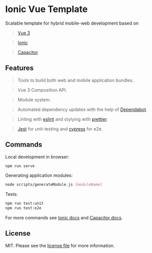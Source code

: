 # Ionic Vue Template

Scalable template for hybrid mobile-web development based on 

> [Vue 3](https://v3.vuejs.org/)

> [Ionic](https://ionicframework.com/)

> [Capacitor](https://capacitorjs.com/)

## Features

> Tools to build both web and mobile application bundles.

> Vue 3 Composition API.

> Module system. 

> Automated dependency updates with the help of [Dependabot](https://dependabot.com/).

> Linting with [eslint](https://eslint.org/) and stylying with [prettier](https://prettier.io/).

> [Jest](https://jestjs.io/) for unit-testing and [cypress](https://www.cypress.io/) for e2e.


## Commands

Local development in browser:

```bash
npm run serve
```

Generating application modules:

```bash
node scripts/generateModule.js [moduleName]
```

Tests: 

```bash
npm run test:unit
npm run test:e2e
```

For more commands see [Ionic docs](https://ionicframework.com/docs) and [Capacitor docs](https://capacitorjs.com/docs).

## License

MIT. Please see the [license file](license.md) for more information.
